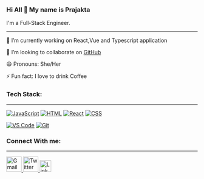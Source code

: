 ### Hi All 👋 My name is Prajakta

<!--
**prajakta1205/prajakta1205** is a ✨ _special_ ✨ repository because its `README.md` (this file) appears on your GitHub profile.

Here are some ideas to get you started:

- 🔭 I’m currently working on ...
- 🌱 I’m currently learning ...
- 👯 I’m looking to collaborate on ...
- 🤔 I’m looking for help with ...
- 💬 Ask me about ...
- 📫 How to reach me: ...
- 😄 Pronouns: ...
- ⚡ Fun fact: ...
-->

I'm a Full-Stack Engineer.
<hr/>

 🔭 I’m currently working on React,Vue and Typescript application 
 
 <!--🌱 I’m currently learning React,Vue and Next -->
 
 👯 I’m looking to collaborate on <a href="https://github.com/">GitHub</a>
 
 😄 Pronouns: She/Her
 
 ⚡ Fun fact: I love to drink Coffee <i class="fa fa-coffee" style="font-size:24px;color:red"></i>
 
### Tech Stack:
 <hr/>
 
 <p><a target="_blank" rel="noopener noreferrer nofollow" href="https://camo.githubusercontent.com/a0fc7474e826667bea24d7c04d060ed63ac137016b2e0bec546b24b306e20f2c/68747470733a2f2f696d672e736869656c64732e696f2f62616467652f2d6a6176617363726970742d4637444631453f267374796c653d666f722d7468652d6261646765266c6f676f3d6a617661736372697074266c6f676f436f6c6f723d626c61636b"><img src="https://camo.githubusercontent.com/a0fc7474e826667bea24d7c04d060ed63ac137016b2e0bec546b24b306e20f2c/68747470733a2f2f696d672e736869656c64732e696f2f62616467652f2d6a6176617363726970742d4637444631453f267374796c653d666f722d7468652d6261646765266c6f676f3d6a617661736372697074266c6f676f436f6c6f723d626c61636b" alt="JavaScript" data-canonical-src="https://img.shields.io/badge/-javascript-F7DF1E?&amp;style=for-the-badge&amp;logo=javascript&amp;logoColor=black" style="max-width: 100%;"></a> <a target="_blank" rel="noopener noreferrer nofollow" href="https://camo.githubusercontent.com/d63d473e728e20a286d22bb2226a7bf45a2b9ac6c72c59c0e61e9730bfe4168c/68747470733a2f2f696d672e736869656c64732e696f2f62616467652f48544d4c352d4533344632363f7374796c653d666f722d7468652d6261646765266c6f676f3d68746d6c35266c6f676f436f6c6f723d7768697465"><img src="https://camo.githubusercontent.com/d63d473e728e20a286d22bb2226a7bf45a2b9ac6c72c59c0e61e9730bfe4168c/68747470733a2f2f696d672e736869656c64732e696f2f62616467652f48544d4c352d4533344632363f7374796c653d666f722d7468652d6261646765266c6f676f3d68746d6c35266c6f676f436f6c6f723d7768697465" alt="HTML" data-canonical-src="https://img.shields.io/badge/HTML5-E34F26?style=for-the-badge&amp;logo=html5&amp;logoColor=white" style="max-width: 100%;"></a> <a target="_blank" rel="noopener noreferrer nofollow" href="https://camo.githubusercontent.com/f012c97ab5e4359ef3dee2ca0504b9e8e60a9c30956510f8c533a8d2c6ee3fe8/68747470733a2f2f696d672e736869656c64732e696f2f62616467652f2d52656163744a532d677265793f267374796c653d666f722d7468652d6261646765266c6f676f3d7265616374266c6f676f436f6c6f723d363144414642"><img src="https://camo.githubusercontent.com/f012c97ab5e4359ef3dee2ca0504b9e8e60a9c30956510f8c533a8d2c6ee3fe8/68747470733a2f2f696d672e736869656c64732e696f2f62616467652f2d52656163744a532d677265793f267374796c653d666f722d7468652d6261646765266c6f676f3d7265616374266c6f676f436f6c6f723d363144414642" alt="React" data-canonical-src="https://img.shields.io/badge/-ReactJS-grey?&amp;style=for-the-badge&amp;logo=react&amp;logoColor=61DAFB" style="max-width: 100%;"></a>   
 <a target="_blank" rel="noopener noreferrer nofollow" href="https://camo.githubusercontent.com/049d60b65e1eb6eb58bb7b896eea6830a97dfab7717fbf7222543a07b8fd75c8/68747470733a2f2f696d672e736869656c64732e696f2f62616467652f2d637373332d3135373242363f267374796c653d666f722d7468652d6261646765266c6f676f3d63737333266c6f676f436f6c6f723d7768697465"><img src="https://camo.githubusercontent.com/049d60b65e1eb6eb58bb7b896eea6830a97dfab7717fbf7222543a07b8fd75c8/68747470733a2f2f696d672e736869656c64732e696f2f62616467652f2d637373332d3135373242363f267374796c653d666f722d7468652d6261646765266c6f676f3d63737333266c6f676f436f6c6f723d7768697465" alt="CSS" data-canonical-src="https://img.shields.io/badge/-css3-1572B6?&amp;style=for-the-badge&amp;logo=css3&amp;logoColor=white" style="max-width: 100%;"></a> <a target="_blank" rel="noopener noreferrer nofollow" href=""></a>
 </p>
 
 <p>
 <a target="_blank" rel="noopener noreferrer nofollow" href="https://camo.githubusercontent.com/172928ac3c9728873cd5b523a74d06dd7f115f386574b5b19ef7b4086d9a67b9/68747470733a2f2f696d672e736869656c64732e696f2f62616467652f2d5653436f64652d3030374143433f267374796c653d666f722d7468652d6261646765266c6f676f3d76697375616c2d73747564696f2d636f6465266c6f676f436f6c6f723d7768697465"><img src="https://camo.githubusercontent.com/172928ac3c9728873cd5b523a74d06dd7f115f386574b5b19ef7b4086d9a67b9/68747470733a2f2f696d672e736869656c64732e696f2f62616467652f2d5653436f64652d3030374143433f267374796c653d666f722d7468652d6261646765266c6f676f3d76697375616c2d73747564696f2d636f6465266c6f676f436f6c6f723d7768697465" alt="VS Code" data-canonical-src="https://img.shields.io/badge/-VSCode-007ACC?&amp;style=for-the-badge&amp;logo=visual-studio-code&amp;logoColor=white" style="max-width: 100%;"></a>  <a target="_blank" rel="noopener noreferrer nofollow" href="https://camo.githubusercontent.com/147f8c8ac8035e6f53ba351ad7d58863ee9f7cfbf2734be8a3fd04521e67034e/68747470733a2f2f696d672e736869656c64732e696f2f62616467652f2d4769742d4630353033323f267374796c653d666f722d7468652d6261646765266c6f676f3d676974266c6f676f436f6c6f723d7768697465"><img src="https://camo.githubusercontent.com/147f8c8ac8035e6f53ba351ad7d58863ee9f7cfbf2734be8a3fd04521e67034e/68747470733a2f2f696d672e736869656c64732e696f2f62616467652f2d4769742d4630353033323f267374796c653d666f722d7468652d6261646765266c6f676f3d676974266c6f676f436f6c6f723d7768697465" alt="Git" data-canonical-src="https://img.shields.io/badge/-Git-F05032?&amp;style=for-the-badge&amp;logo=git&amp;logoColor=white" style="max-width: 100%;"></a>
 </p>
 
 ### Connect With me:
 <hr/>
 
 </a> <a href="mailto:prajakta12wankhede@gmail.com">
  <img src="https://camo.githubusercontent.com/ca2a7f64bc002de89fbbaa7e64cf99212eb4284cd1dc914bd2436dab6cdb536c/68747470733a2f2f63646e2e776f726c64766563746f726c6f676f2e636f6d2f6c6f676f732f676d61696c2d69636f6e2d322e737667" title="Gmail" alt="Gmail Account" width="40" data-canonical-src="https://cdn.worldvectorlogo.com/logos/gmail-icon-2.svg" style="max-width: 100%;">
</a>
 <a href="https://twitter.com/PrajaktaS_" rel="nofollow">
  <img src="https://camo.githubusercontent.com/4a42c13938570082893d5b6b2c9e76529a5ac4c238c7bac2e98ee842d6503bed/68747470733a2f2f63646e2e776f726c64766563746f726c6f676f2e636f6d2f6c6f676f732f747769747465722d362e737667" title="Twitter" alt="Twitter Account" width="40" data-canonical-src="https://cdn.worldvectorlogo.com/logos/twitter-6.svg" style="max-width: 100%;">
<a href="https://www.linkedin.com/in/prajakta1205/" rel="nofollow">
  <img src="https://camo.githubusercontent.com/82ab6b41b25758ca65942c3c2adb86622cf01a43a8011005c29cbd69089854a6/68747470733a2f2f63646e2e776f726c64766563746f726c6f676f2e636f6d2f6c6f676f732f6c696e6b6564696e2d69636f6e2d322e737667" title="Linkedin" alt="Linkedin Account" width="30" data-canonical-src="https://cdn.worldvectorlogo.com/logos/linkedin-icon-2.svg" style="max-width: 100%;">
</a>
